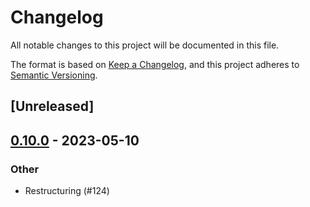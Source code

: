 # Changelog
All notable changes to this project will be documented in this file.

The format is based on [Keep a Changelog](https://keepachangelog.com/en/1.0.0/),
and this project adheres to [Semantic Versioning](https://semver.org/spec/v2.0.0.html).

## [Unreleased]

## [0.10.0](https://github.com/sobelio/llm-chain/compare/llm-chain-v0.9.1...llm-chain-v0.10.0) - 2023-05-10

### Other
- Restructuring (#124)
